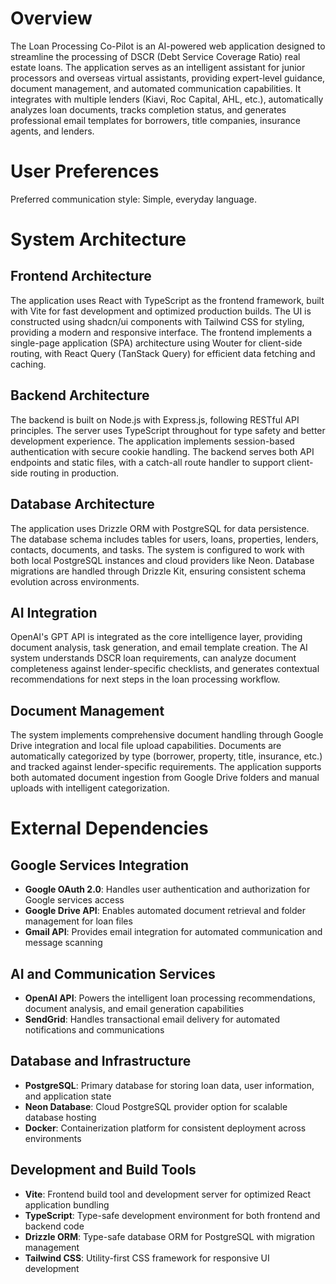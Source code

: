 # Overview

The Loan Processing Co-Pilot is an AI-powered web application designed to streamline the processing of DSCR (Debt Service Coverage Ratio) real estate loans. The application serves as an intelligent assistant for junior processors and overseas virtual assistants, providing expert-level guidance, document management, and automated communication capabilities. It integrates with multiple lenders (Kiavi, Roc Capital, AHL, etc.), automatically analyzes loan documents, tracks completion status, and generates professional email templates for borrowers, title companies, insurance agents, and lenders.

# User Preferences

Preferred communication style: Simple, everyday language.

# System Architecture

## Frontend Architecture
The application uses React with TypeScript as the frontend framework, built with Vite for fast development and optimized production builds. The UI is constructed using shadcn/ui components with Tailwind CSS for styling, providing a modern and responsive interface. The frontend implements a single-page application (SPA) architecture using Wouter for client-side routing, with React Query (TanStack Query) for efficient data fetching and caching.

## Backend Architecture
The backend is built on Node.js with Express.js, following RESTful API principles. The server uses TypeScript throughout for type safety and better development experience. The application implements session-based authentication with secure cookie handling. The backend serves both API endpoints and static files, with a catch-all route handler to support client-side routing in production.

## Database Architecture
The application uses Drizzle ORM with PostgreSQL for data persistence. The database schema includes tables for users, loans, properties, lenders, contacts, documents, and tasks. The system is configured to work with both local PostgreSQL instances and cloud providers like Neon. Database migrations are handled through Drizzle Kit, ensuring consistent schema evolution across environments.

## AI Integration
OpenAI's GPT API is integrated as the core intelligence layer, providing document analysis, task generation, and email template creation. The AI system understands DSCR loan requirements, can analyze document completeness against lender-specific checklists, and generates contextual recommendations for next steps in the loan processing workflow.

## Document Management
The system implements comprehensive document handling through Google Drive integration and local file upload capabilities. Documents are automatically categorized by type (borrower, property, title, insurance, etc.) and tracked against lender-specific requirements. The application supports both automated document ingestion from Google Drive folders and manual uploads with intelligent categorization.

# External Dependencies

## Google Services Integration
- **Google OAuth 2.0**: Handles user authentication and authorization for Google services access
- **Google Drive API**: Enables automated document retrieval and folder management for loan files
- **Gmail API**: Provides email integration for automated communication and message scanning

## AI and Communication Services
- **OpenAI API**: Powers the intelligent loan processing recommendations, document analysis, and email generation capabilities
- **SendGrid**: Handles transactional email delivery for automated notifications and communications

## Database and Infrastructure
- **PostgreSQL**: Primary database for storing loan data, user information, and application state
- **Neon Database**: Cloud PostgreSQL provider option for scalable database hosting
- **Docker**: Containerization platform for consistent deployment across environments

## Development and Build Tools
- **Vite**: Frontend build tool and development server for optimized React application bundling
- **TypeScript**: Type-safe development environment for both frontend and backend code
- **Drizzle ORM**: Type-safe database ORM for PostgreSQL with migration management
- **Tailwind CSS**: Utility-first CSS framework for responsive UI development